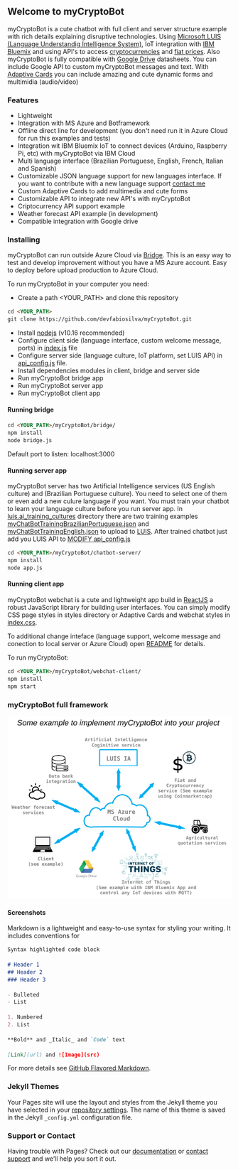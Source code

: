 ## Welcome to myCryptoBot

myCryptoBot is a cute chatbot with full client and server structure example with rich details explaining disruptive technologies. Using [Microsoft LUIS (Language Understandig Intelligence System)](https://www.luis.ai/home), IoT integration with [IBM Bluemix](https://www.ibm.com/cloud/info/fast-cloud-servers) and using API's to access [cryptocurrencies](https://coinmarketcap.com) and [fiat prices](https://apilayer.com). Also myCryptoBot is fully compatible with [Google Drive](https://about.google/intl/drive/) datasheets. You can include Google API to custom myCryptoBot messages and text. With [Adaptive Cards](https://adaptivecards.io) you can include amazing and cute dynamic forms and multimidia (audio/video)


### Features

- Lightweight
- Integration with MS Azure and Botframework
- Offline direct line for development (you don't need run it in Azure Cloud for run this examples and tests)
- Integration wit IBM Bluemix IoT to connect devices (Arduino, Raspberry Pi, etc) with myCryptoBot via IBM Cloud
- Multi language interface (Brazilian Portuguese, English, French, Italian and Spanish)
- Customizable JSON language support for new languages interface. If you want to contribute with a new language support [contact me](mailto:fabioegel@gmail.com)
- Custom Adaptive Cards to add multimedia and cute forms
- Customizable API to integrate new API's with myCryptoBot
- Criptocurrency API support example
- Weather forecast API example (in development)
- Compatible integration with Google drive

### Installing

myCryptoBot can run outside Azure Cloud via [Bridge](https://github.com/devfabiosilva/myCryptoBot/tree/master/bridge). This is an easy way to test and develop improvement without you have a MS Azure account. Easy to deploy before upload production to Azure Cloud.

To run myCryptoBot in your computer you need:

- Create a path <YOUR_PATH> and clone this repository
```markdown
cd <YOUR_PATH>
git clone https://github.com/devfabiosilva/myCryptoBot.git
```
- Install [nodejs](https://nodejs.org/en/) (v10.16 recommended)
- Configure client side (language interface, custom welcome message, ports) in [index.js]() file
- Configure server side (language culture, IoT platform, set LUIS API) in [api_config.js]() file.
- Install dependencies modules in client, bridge and server side
- Run myCryptoBot bridge app
- Run myCryptoBot server app
- Run myCryptoBot client app

#### Running bridge

```markdown
cd <YOUR_PATH>/myCryptoBot/bridge/
npm install
node bridge.js
```
Default port to listen: localhost:3000

#### Running server app

myCryptoBot server has two Artificial Intelligence services (US English culture) and (Brazilian Portuguese culture). You need to select one of them or even add a new culure language if you want. You must train your chatbot to learn your language culture before you run server app. In [luis.ai_training_cultures](https://github.com/devfabiosilva/myCryptoBot/tree/master/luis.ai_training_cultures) directory there are two training examples [myChatBotTrainingBrazilianPortuguese.json](https://github.com/devfabiosilva/myCryptoBot/blob/master/luis.ai_training_cultures/myChatBotTrainingBrazilianPortuguese.json) and [myChatBotTrainingEnglish.json](https://github.com/devfabiosilva/myCryptoBot/blob/master/luis.ai_training_cultures/myChatBotTrainingEnglish.json) to upload to [LUIS](https://www.luis.ai/home). After trained chatbot just add you LUIS API to [MODIFY api_config.js]()

```markdown
cd <YOUR_PATH>/myCryptoBot/chatbot-server/
npm install
node app.js
```

#### Running client app

myCryptoBot webchat is a cute and lightweight app build in [ReactJS](https://reactjs.org) a robust JavaScript library for building user interfaces. You can simply modify CSS page styles in styles directory or Adaptive Cards and webchat styles in [index.css]().

To additional change inteface (language support, welcome message and conection to local server or Azure Cloud) open [README](webchat-client/README.md) for details.

To run myCryptoBot:

```markdown
cd <YOUR_PATH>/myCryptoBot/webchat-client/
npm install
npm start
```

### myCryptoBot full framework

![Image](/docs/images/screenshot16.png)

#### Screenshots

Markdown is a lightweight and easy-to-use syntax for styling your writing. It includes conventions for

```markdown
Syntax highlighted code block

# Header 1
## Header 2
### Header 3

- Bulleted
- List

1. Numbered
2. List

**Bold** and _Italic_ and `Code` text

[Link](url) and ![Image](src)
```

For more details see [GitHub Flavored Markdown](https://guides.github.com/features/mastering-markdown/).

### Jekyll Themes

Your Pages site will use the layout and styles from the Jekyll theme you have selected in your [repository settings](https://github.com/devfabiosilva/myCryptoBot/settings). The name of this theme is saved in the Jekyll `_config.yml` configuration file.

### Support or Contact

Having trouble with Pages? Check out our [documentation](https://help.github.com/categories/github-pages-basics/) or [contact support](https://github.com/contact) and we’ll help you sort it out.

